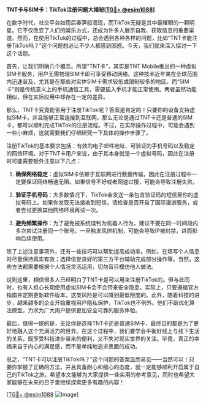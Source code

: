 **TNT卡与SIM卡：TikTok注册问题大揭秘[[TG💪+ @esim1088](https://t.me/s/esim1088)]**

在数字时代，社交平台如雨后春笋般涌现，而TikTok无疑是其中最耀眼的一颗明星。它不仅改变了人们的娱乐方式，还成为许多人展示自我、获取信息的重要渠道。然而，在使用TikTok的过程中，总会遇到各种各样的问题，比如“TNT卡能注册TikTok吗？”这个问题想必让不少人都感到困惑。今天，我们就来深入探讨一下这个话题。

首先，让我们明确几个概念。所谓“TNT卡”，其实是TNT Mobile推出的一种虚拟SIM卡服务，用户无需物理SIM卡即可享受移动网络。这种技术近年来在全球范围内迅速普及，尤其是在那些对实体SIM卡需求较低或限制较多的地区。而“SIM卡”则是传统意义上的手机通信工具，需要插入手机才能正常使用。两者虽然功能相似，但在实际应用中却存在一定的差异。

那么，TNT卡究竟能否用于注册TikTok呢？答案是肯定的！只要你的设备支持虚拟SIM卡，并且能够正常连接到互联网，那么无论是通过TNT卡还是普通的SIM卡，都可以顺利完成TikTok的注册流程。不过，在实际操作过程中，可能会遇到一些小麻烦，这就需要我们仔细研究一下具体的操作步骤了。

注册TikTok的基本要求包括：有效的电子邮件地址、可验证的手机号码以及稳定的网络环境。对于TNT卡用户来说，由于其本身就是一个虚拟号码，因此在注册时可能需要额外注意以下几点：

1. **确保网络稳定**：虚拟SIM卡依赖于互联网进行数据传输，因此在注册过程中一定要保证网络畅通无阻。如果信号不好或者网速过慢，可能会导致注册失败。

2. **验证手机号码**：大多数情况下，TikTok会发送一条包含验证码的短信至你的虚拟号码上。如果你发现无法接收到短信，请检查是否开启了国际漫游服务，或者尝试更换其他网络环境再试一次。

3. **避免频繁操作**：为了避免被系统误判为机器人行为，建议不要在同一时间段内多次尝试注册同一个账号。一旦触发风控机制，可能会导致IP被封禁，进而影响后续使用。

除了上述注意事项外，还有一些技巧可以帮助提高成功率。例如，在填写个人信息时尽量保持真实有效；选择信誉良好的第三方平台辅助完成部分操作等。当然，这些方法都需要根据个人情况灵活运用，切勿盲目模仿他人做法。

说到这里，相信很多人已经明白了TNT卡是可以用来注册TikTok的。但与此同时，也有人担心长期使用虚拟SIM卡会不会带来安全隐患。实际上，只要遵循官方指南并定期更新软件版本，这类风险是可以降到最低限度的。此外，随着科技的进步，越来越多的企业开始重视用户隐私保护，TikTok也不例外。他们不断优化算法模型，力求为广大用户提供更加安全可靠的服务体验。

最后，值得一提的是，无论你是选择TNT卡还是普通SIM卡，最终目的都是为了更好地融入这个充满活力的世界。在这个过程中，我们要学会平衡好线上与线下生活的关系，既享受科技进步带来的便利，又不失对现实世界的关注。毕竟，真正的幸福来自于内心的满足感，而不是单纯地追求表面的成功。

总之，“TNT卡可以注册TikTok吗？”这个问题的答案显而易见——当然可以！只要你掌握了正确的方法，并且具备耐心和细心的态度，就一定能够顺利开启属于自己的TikTok之旅。希望本文能够为大家提供一些实用的参考意见，同时也希望大家能够在未来的日子里继续探索更多有趣的内容！

[[TG💪+ @esim1088](https://t.me/s/esim1088) ![Image](https://i.postimg.cc/4NQfJmqS/Snipaste-2025-05-13-00-14-12.png)]